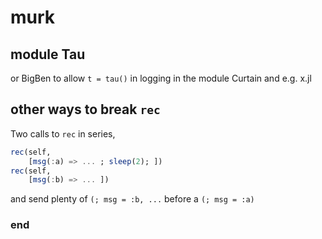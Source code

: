 # murk

## module Tau

or BigBen to allow `t = tau()` in logging in the module Curtain and e.g. x.jl

## other ways to break `rec`

Two calls to `rec` in series,

```julia
rec(self,
    [msg(:a) => ... ; sleep(2); ])
rec(self,
    [msg(:b) => ... ])
```

and send plenty of `(; msg = :b, ...` before a `(; msg = :a)`


### end
